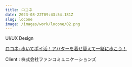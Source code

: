 ```yaml
---
title: ロコネ
date: 2023-08-22T09:43:54.181Z
slug: locone
image: /images/work/locone/02.png
---
```

U﻿I/UX Design

[ロコネ: 歩いてポイ活！アバターを着せ替えて一緒に歩こう！](https://apps.apple.com/jp/app/%E3%83%AD%E3%82%B3%E3%83%8D-%E6%AD%A9%E3%81%84%E3%81%A6%E3%83%9D%E3%82%A4%E6%B4%BB-%E3%82%A2%E3%83%90%E3%82%BF%E3%83%BC%E3%82%92%E7%9D%80%E3%81%9B%E6%9B%BF%E3%81%88%E3%81%A6%E4%B8%80%E7%B7%92%E3%81%AB%E6%AD%A9%E3%81%93%E3%81%86/id6461381552)

Client : 株式会社ファンコミュニケーションズ